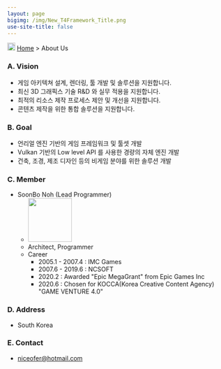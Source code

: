 ```yaml
---
layout: page
bigimg: /img/New_T4Framework_Title.png
use-site-title: false
---
```

<img src="https://tech4labs.com/img/Folders2.png" width="18px" height="18px"> [Home](https://tech4labs.com/index) > About Us

### A. Vision

- 게임 아키텍쳐 설계, 렌더링, 툴 개발 및 솔루션을 지원합니다.
- 최신 3D 그래픽스 기술 R&D 와 실무 적용을 지원합니다.
- 최적의 리소스 제작 프로세스 제안 및 개선을 지원합니다.
- 콘텐츠 제작을 위한 통합 솔루션을 지원합니다.

### B. Goal

- 언리얼 엔진 기반의 게임 프레임워크 및 툴셋 개발
- Vulkan 기반의 Low level API 를 사용한 경량의 자체 엔진 개발
- 건축, 조경, 제조 디자인 등의 비게임 분야를 위한 솔루션 개발

### C. Member

- SoonBo Noh (Lead Programmer)
  - <img src="https://tech4labs.com/img/NohSoonBo.png" width="100px" height="100px">
  - Architect, Programmer
  - Career
    - 2005.1 - 2007.4 : IMC Games
    - 2007.6 - 2019.6 : NCSOFT
    - 2020.2 : Awarded "Epic MegaGrant" from Epic Games Inc
    - 2020.6 : Chosen for KOCCA(Korea Creative Content Agency) "GAME VENTURE 4.0"

### D. Address

- South Korea

### E. Contact

- <niceofer@hotmail.com>
